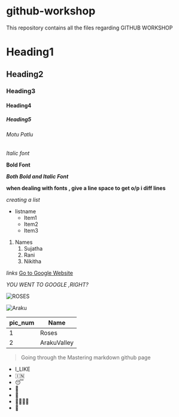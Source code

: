 # github-workshop
This repository contains all the files regarding GITHUB WORKSHOP
# Heading1
## Heading2
### Heading3
#### Heading4
##### Heading5
###### Motu Patlu
*Italic font*

**Bold Font**

***Both Bold and Italic Font***

**when dealing with fonts , give a line space to get o/p i diff lines**

*creating a list*
* listname
  * Item1
  * Item2
  * Item3
1. Names
    1. Sujatha
    2. Rani
    3. Nikitha
    
*links*
[Go to Google Website](https://www.google.co.in/)

*YOU WENT TO GOOGLE ,RIGHT?*

![ROSES](https://hips.hearstapps.com/hmg-prod.s3.amazonaws.com/images/ways-to-make-your-valentines-day-roses-last-longer-1613407483.jpg)

![Araku](https://img.traveltriangle.com/blog/wp-content/uploads/2020/02/Waterfalls-In-Araku-Valley-14_feb1.jpg)

pic_num|Name
-------|----
1|Roses
2|ArakuValley

>Going through the Mastering markdown github page

* I_LIKE
 * 🇮🇳
 * 😴
 * 🍫
 * 💃
 * 👨‍👩‍👦‍👦
 * 🥘
  
